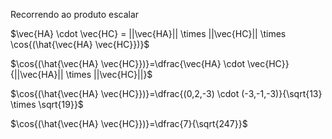 Recorrendo ao produto escalar

$\vec{HA} \cdot \vec{HC} = ||\vec{HA}|| \times ||\vec{HC}|| \times \cos{(\hat{\vec{HA} \vec{HC}})}$

$\cos{(\hat{\vec{HA} \vec{HC}})}=\dfrac{\vec{HA} \cdot \vec{HC}}{||\vec{HA}|| \times ||\vec{HC}||}$

$\cos{(\hat{\vec{HA} \vec{HC}})}=\dfrac{(0,2,-3) \cdot (-3,-1,-3)}{\sqrt{13} \times \sqrt{19}}$


$\cos{(\hat{\vec{HA} \vec{HC}})}=\dfrac{7}{\sqrt{247}}$


